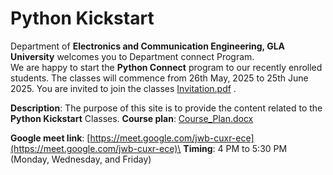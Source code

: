 # Python Kickstart

Department of **Electronics and Communication Engineering, GLA University** welcomes you to Department connect Program.\
We are happy to start the **Python Connect** program to our recently enrolled students. The classes will commence from 26th May, 2025 to 25th June 2025. You are invited to join the classes [Invitation.pdf](https://github.com/user-attachments/files/20381883/Invitation.for.Python.Programming.2025.pdf)
.  

**Description**: The purpose of this site is to provide the content related to the **Python Kickstart** Classes. 
**Course plan**: [Course_Plan.docx](https://github.com/user-attachments/files/20380945/Course_Plan.docx)

**Google meet link**: [https://meet.google.com/jwb-cuxr-ece](https://meet.google.com/jwb-cuxr-ece)\
**Timing**: 4 PM to 5:30 PM (Monday, Wednesday, and Friday)
